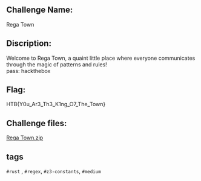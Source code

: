 Challenge Name: 
----------------------------
Rega Town

Discription: 
----------------------------
Welcome to Rega Town, a quaint little place where everyone communicates through the magic of patterns and rules!  \
pass: hackthebox

Flag:
----------------------------
HTB{Y0u_Ar3_Th3_K1ng_O7_The_Town}

Challenge files:
----------------------------
[Rega Town.zip](https://github.com/YoungFlexerGR/challDev/files/11904542/Fast_Hands.zip)

tags
----------------------------
`#rust` , `#regex`, `#z3-constants`, `#medium`
